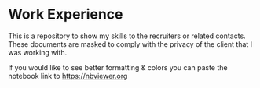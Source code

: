 # Work Experience
 
This is a repository to show my skills to the recruiters or related contacts. These documents are masked to comply with the privacy of the client that I was working with.

If you would like to see better formatting & colors you can paste the notebook link to https://nbviewer.org
